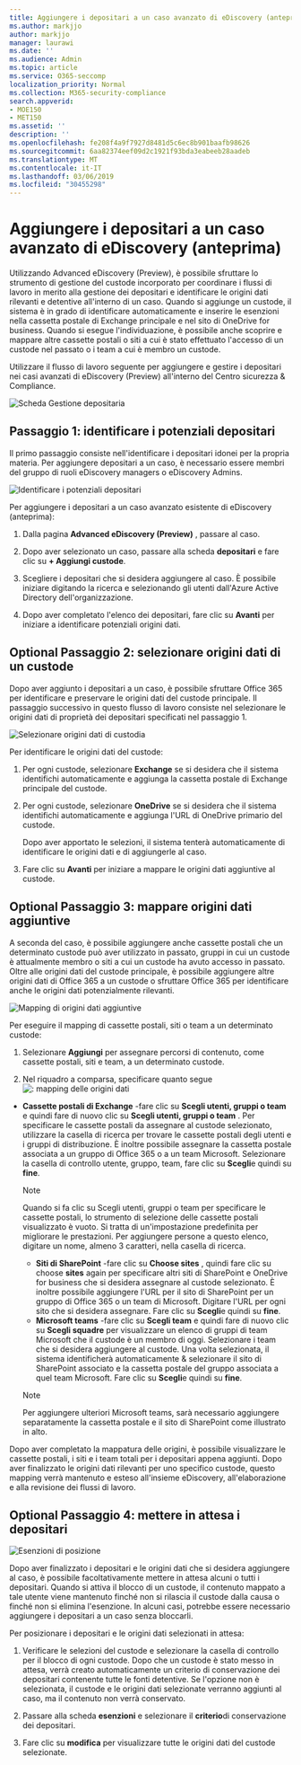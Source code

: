 ```yaml
---
title: Aggiungere i depositari a un caso avanzato di eDiscovery (anteprima)
ms.author: markjjo
author: markjjo
manager: laurawi
ms.date: ''
ms.audience: Admin
ms.topic: article
ms.service: O365-seccomp
localization_priority: Normal
ms.collection: M365-security-compliance
search.appverid:
- MOE150
- MET150
ms.assetid: ''
description: ''
ms.openlocfilehash: fe208f4a9f7927d8481d5c6ec8b901baafb98626
ms.sourcegitcommit: 6aa82374eef09d2c1921f93bda3eabeeb28aadeb
ms.translationtype: MT
ms.contentlocale: it-IT
ms.lasthandoff: 03/06/2019
ms.locfileid: "30455298"
---
```

# <a name="add-custodians-to-an-advanced-ediscovery-preview-case"></a>Aggiungere i depositari a un caso avanzato di eDiscovery (anteprima)

Utilizzando Advanced eDiscovery (Preview), è possibile sfruttare lo strumento di gestione del custode incorporato per coordinare i flussi di lavoro in merito alla gestione dei depositari e identificare le origini dati rilevanti e detentive all'interno di un caso. Quando si aggiunge un custode, il sistema è in grado di identificare automaticamente e inserire le esenzioni nella cassetta postale di Exchange principale e nel sito di OneDrive for business. Quando si esegue l'individuazione, è possibile anche scoprire e mappare altre cassette postali o siti a cui è stato effettuato l'accesso di un custode nel passato o i team a cui è membro un custode.

Utilizzare il flusso di lavoro seguente per aggiungere e gestire i depositari nei casi avanzati di eDiscovery (Preview) all'interno del Centro sicurezza & Compliance. 

![Scheda Gestione depositaria](../media/CustodianMgtPage.png)


## <a name="step-1-identify-potential-custodians"></a>Passaggio 1: identificare i potenziali depositari

Il primo passaggio consiste nell'identificare i depositari idonei per la propria materia. Per aggiungere depositari a un caso, è necessario essere membri del gruppo di ruoli eDiscovery managers o eDiscovery Admins.   

![Identificare i potenziali depositari](../media/AddCustodianStep1.png)

Per aggiungere i depositari a un caso avanzato esistente di eDiscovery (anteprima):

1. Dalla pagina **Advanced eDiscovery (Preview)** , passare al caso.
 
2. Dopo aver selezionato un caso, passare alla scheda **depositari** e fare clic su **+ Aggiungi custode**. 
 
3. Scegliere i depositari che si desidera aggiungere al caso. È possibile iniziare digitando la ricerca e selezionando gli utenti dall'Azure Active Directory dell'organizzazione.
 
4. Dopo aver completato l'elenco dei depositari, fare clic su **Avanti** per iniziare a identificare potenziali origini dati. 
  
## <a name="optional-step-2-select-custodian-data-sources"></a>Optional Passaggio 2: selezionare origini dati di un custode

Dopo aver aggiunto i depositari a un caso, è possibile sfruttare Office 365 per identificare e preservare le origini dati del custode principale. Il passaggio successivo in questo flusso di lavoro consiste nel selezionare le origini dati di proprietà dei depositari specificati nel passaggio 1. 

![Selezionare origini dati di custodia](../media/AddCustodianStep2.png)

Per identificare le origini dati del custode: 

1. Per ogni custode, selezionare **Exchange** se si desidera che il sistema identifichi automaticamente e aggiunga la cassetta postale di Exchange principale del custode. 
 
2. Per ogni custode, selezionare **OneDrive** se si desidera che il sistema identifichi automaticamente e aggiunga l'URL di OneDrive primario del custode. 

    Dopo aver apportato le selezioni, il sistema tenterà automaticamente di identificare le origini dati e di aggiungerle al caso.
 
4. Fare clic su **Avanti** per iniziare a mappare le origini dati aggiuntive al custode.

## <a name="optional-step-3-map-additional-data-sources"></a>Optional Passaggio 3: mappare origini dati aggiuntive

A seconda del caso, è possibile aggiungere anche cassette postali che un determinato custode può aver utilizzato in passato, gruppi in cui un custode è attualmente membro o siti a cui un custode ha avuto accesso in passato. Oltre alle origini dati del custode principale, è possibile aggiungere altre origini dati di Office 365 a un custode o sfruttare Office 365 per identificare anche le origini dati potenzialmente rilevanti. 

![Mapping di origini dati aggiuntive](../media/AddCustodianStep3.PNG)

Per eseguire il mapping di cassette postali, siti o team a un determinato custode:
1. Selezionare **Aggiungi** per assegnare percorsi di contenuto, come cassette postali, siti e team, a un determinato custode. 

2. Nel riquadro a comparsa, specificare quanto segue ![: mapping delle origini dati](../media/AddCustodianStep4.PNG)
  -  **Cassette postali di Exchange** -fare clic su **Scegli utenti, gruppi o team** e quindi fare di nuovo clic su **Scegli utenti, gruppi o team** . Per specificare le cassette postali da assegnare al custode selezionato, utilizzare la casella di ricerca per trovare le cassette postali degli utenti e i gruppi di distribuzione. È inoltre possibile assegnare la cassetta postale associata a un gruppo di Office 365 o a un team Microsoft. Selezionare la casella di controllo utente, gruppo, team, fare clic su **Scegli**e quindi su **fine**.

        > [!NOTE]
        > Quando si fa clic su Scegli utenti, gruppi o team per specificare le cassette postali, lo strumento di selezione delle cassette postali visualizzato è vuoto. Si tratta di un'impostazione predefinita per migliorare le prestazioni. Per aggiungere persone a questo elenco, digitare un nome, almeno 3 caratteri, nella casella di ricerca.
     
     - **Siti di SharePoint** -fare clic su **Choose sites** , quindi fare clic su choose **sites** again per specificare altri siti di SharePoint e OneDrive for business che si desidera assegnare al custode selezionato. È inoltre possibile aggiungere l'URL per il sito di SharePoint per un gruppo di Office 365 o un team di Microsoft. Digitare l'URL per ogni sito che si desidera assegnare. Fare clic su **Scegli**e quindi su **fine**.
     - **Microsoft teams** -fare clic su **Scegli team** e quindi fare di nuovo clic su **Scegli squadre** per visualizzare un elenco di gruppi di team Microsoft che il custode è un membro di oggi. Selezionare i team che si desidera aggiungere al custode. Una volta selezionata, il sistema identificherà automaticamente & selezionare il sito di SharePoint associato e la cassetta postale del gruppo associata a quel team Microsoft. Fare clic su **Scegli**e quindi su **fine**.
        
      > [!NOTE]
      > Per aggiungere ulteriori Microsoft teams, sarà necessario aggiungere separatamente la cassetta postale e il sito di SharePoint come illustrato in alto.

Dopo aver completato la mappatura delle origini, è possibile visualizzare le cassette postali, i siti e i team totali per i depositari appena aggiunti. Dopo aver finalizzato le origini dati rilevanti per uno specifico custode, questo mapping verrà mantenuto e esteso all'insieme eDiscovery, all'elaborazione e alla revisione dei flussi di lavoro. 

## <a name="optional-step-4-place-custodians-on-hold"></a>Optional Passaggio 4: mettere in attesa i depositari

![Esenzioni di posizione](../media/AddCustodianStep5.PNG)

Dopo aver finalizzato i depositari e le origini dati che si desidera aggiungere al caso, è possibile facoltativamente mettere in attesa alcuni o tutti i depositari. Quando si attiva il blocco di un custode, il contenuto mappato a tale utente viene mantenuto finché non si rilascia il custode dalla causa o finché non si elimina l'esenzione. In alcuni casi, potrebbe essere necessario aggiungere i depositari a un caso senza bloccarli. 

Per posizionare i depositari e le origini dati selezionati in attesa:

1. Verificare le selezioni del custode e selezionare la casella di controllo per il blocco di ogni custode. Dopo che un custode è stato messo in attesa, verrà creato automaticamente un criterio di conservazione dei depositari contenente tutte le fonti detentive. Se l'opzione non è selezionata, il custode e le origini dati selezionate verranno aggiunti al caso, ma il contenuto non verrà conservato.

2. Passare alla scheda **esenzioni** e selezionare il **criterio**di conservazione dei depositari. 

3. Fare clic su **modifica** per visualizzare tutte le origini dati del custode selezionate.

   

